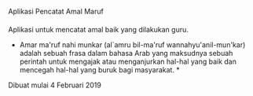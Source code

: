 Aplikasi Pencatat Amal Maruf
####

Aplikasi untuk mencatat amal baik yang dilakukan guru. 

* Amar ma'ruf nahi munkar (al`amru bil-ma'ruf wannahyu'anil-mun'kar) adalah sebuah frasa dalam bahasa Arab yang maksudnya sebuah perintah untuk mengajak atau menganjurkan hal-hal yang baik dan mencegah hal-hal yang buruk bagi masyarakat. *


Dibuat mulai 4 Februari 2019